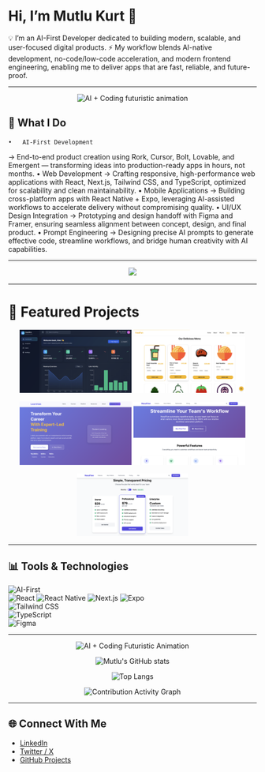 # Hi, I’m Mutlu Kurt 👋  

💡 I’m an AI-First Developer dedicated to building modern, scalable, and user-focused digital products.
⚡ My workflow blends AI-native development, no-code/low-code acceleration, and modern frontend engineering, enabling me to deliver apps that are fast, reliable, and future-proof.

---

<!-- GÖRSEL: AI x Coding (Futuristic Vibe) -->
<p align="center">
  <img src="https://media0.giphy.com/media/v1.Y2lkPTc5MGI3NjExaGU1anZ4dzRraXFhdWZoczQ4ZTBtNDd4anA3em5obXYzOW4zcmdiMiZlcD12MV9pbnRlcm5hbF9naWZfYnlfaWQmY3Q9Zw/hKdDwtTZ6gD0AS7etL/giphy.gif" width="400" alt="AI + Coding futuristic animation" />
</p>


## 🚀 What I Do
	•	AI-First Development
→ End-to-end product creation using Rork, Cursor, Bolt, Lovable, and Emergent — transforming ideas into production-ready apps in hours, not months.
	•	Web Development
→ Crafting responsive, high-performance web applications with React, Next.js, Tailwind CSS, and TypeScript, optimized for scalability and clean maintainability.
	•	Mobile Applications
→ Building cross-platform apps with React Native + Expo, leveraging AI-assisted workflows to accelerate delivery without compromising quality.
	•	UI/UX Design Integration
→ Prototyping and design handoff with Figma and Framer, ensuring seamless alignment between concept, design, and final product.
	•	Prompt Engineering
→ Designing precise AI prompts to generate effective code, streamline workflows, and bridge human creativity with AI capabilities.  

---

<!-- TEKNOLOJİ GÖRSELİ -->
<p align="center">
  <img src="https://skillicons.dev/icons?i=html,css,js,react,tailwind,typescript,figma,github,git,notion" />
</p>

---

# 🌟 Featured Projects  

<p align="center">
  <img src="./docs/dashpro.png" width="45%" />
  <img src="./docs/foodfun.png" width="45%" />
</p>

<p align="center">
  <img src="./docs/learnhub.png?v=2" width="45%" />
  <img src="./docs/nexaflow.png" width="45%" />
</p>

<p align="center">
  <img src="./docs/nexaflow2.png" width="45%" />
</p>

---

## 📊 Tools & Technologies  

![AI-First](https://img.shields.io/badge/AI--First-4B0082?style=for-the-badge&logo=claude&logoColor=white)  
![React](https://img.shields.io/badge/React-20232A?style=for-the-badge&logo=react&logoColor=61DAFB)
![React Native](https://img.shields.io/badge/React%20Native-20232A?style=for-the-badge&logo=react&logoColor=61DAFB)
![Next.js](https://img.shields.io/badge/Next.js-000000?style=for-the-badge&logo=next.js&logoColor=white)
![Expo](https://img.shields.io/badge/Expo-000020?style=for-the-badge&logo=expo&logoColor=white)  
![Tailwind CSS](https://img.shields.io/badge/Tailwind-06B6D4?style=for-the-badge&logo=tailwind-css&logoColor=white)  
![TypeScript](https://img.shields.io/badge/TypeScript-007ACC?style=for-the-badge&logo=typescript&logoColor=white)  
![Figma](https://img.shields.io/badge/Figma-0ACF83?style=for-the-badge&logo=figma&logoColor=white)  

---

<!-- DİNAMİK GÖRSEL: AI + Coding -->
<p align="center">
  <img src="https://media4.giphy.com/media/v1.Y2lkPTc5MGI3NjExbzhlcHY4azQ1ZDJiYnc2aGJrb3JiaTVmMmx4OTkxa3RpNXBhcHdwYSZlcD12MV9pbnRlcm5hbF9naWZfYnlfaWQmY3Q9Zw/RbDKaczqWovIugyJmW/giphy.gif" width="400" alt="AI + Coding Futuristic Animation" />
</p>

<!-- GITHUB İSTATİSTİKLERİ -->
<p align="center">
  <img src="https://github-readme-stats.vercel.app/api?username=mutlukurt&show_icons=true&theme=radical" alt="Mutlu's GitHub stats" />
</p>

<!-- TOP LANGUAGES -->
<p align="center">
  <img src="https://github-readme-stats.vercel.app/api/top-langs/?username=mutlukurt&layout=compact&theme=radical&langs_count=8" alt="Top Langs" />
</p>

<!-- ACTIVITY GRAPH -->
<p align="center">
  <img src="https://github-readme-activity-graph.vercel.app/graph?username=mutlukurt&theme=react-dark&hide_border=true&v=1" alt="Contribution Activity Graph" />
</p>

---

## 🌐 Connect With Me  

- [LinkedIn](https://www.linkedin.com/in/mutlukurt)  
- [Twitter / X](https://twitter.com/mutlukurtio)  
- [GitHub Projects](https://github.com/mutlukurt)  
